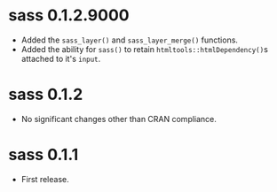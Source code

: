 # sass 0.1.2.9000

* Added the `sass_layer()` and `sass_layer_merge()` functions.
* Added the ability for `sass()` to retain `htmltools::htmlDependency()`s attached to it's `input`. 

# sass 0.1.2

* No significant changes other than CRAN compliance.

# sass 0.1.1

* First release.
